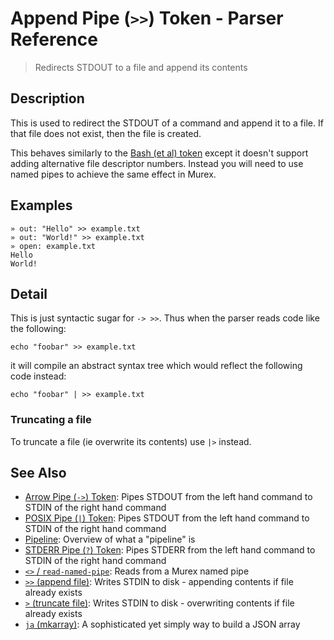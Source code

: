 # Append Pipe (`>>`) Token - Parser Reference

> Redirects STDOUT to a file and append its contents

## Description

This is used to redirect the STDOUT of a command and append it to a file. If
that file does not exist, then the file is created.

This behaves similarly to the [Bash (et al) token](https://www.gnu.org/software/bash/manual/bash.html#Appending-Redirected-Output)
except it doesn't support adding alternative file descriptor numbers. Instead
you will need to use named pipes to achieve the same effect in Murex.

## Examples

    » out: "Hello" >> example.txt
    » out: "World!" >> example.txt
    » open: example.txt
    Hello
    World!

## Detail

This is just syntactic sugar for `-> >>`. Thus when the parser reads code like
the following:

    echo "foobar" >> example.txt
    
it will compile an abstract syntax tree which would reflect the following code
instead:

    echo "foobar" | >> example.txt
    
### Truncating a file

To truncate a file (ie overwrite its contents) use `|>` instead.

## See Also

* [Arrow Pipe (`->`) Token](../parser/pipe-arrow.md):
  Pipes STDOUT from the left hand command to STDIN of the right hand command
* [POSIX Pipe (`|`) Token](../parser/pipe-posix.md):
  Pipes STDOUT from the left hand command to STDIN of the right hand command
* [Pipeline](../user-guide/pipeline.md):
  Overview of what a "pipeline" is
* [STDERR Pipe (`?`) Token](../parser/pipe-err.md):
  Pipes STDERR from the left hand command to STDIN of the right hand command
* [`<>` / `read-named-pipe`](../commands/namedpipe.md):
  Reads from a Murex named pipe
* [`>>` (append file)](../commands/greater-than-greater-than.md):
  Writes STDIN to disk - appending contents if file already exists
* [`>` (truncate file)](../commands/greater-than.md):
  Writes STDIN to disk - overwriting contents if file already exists
* [`ja` (mkarray)](../commands/ja.md):
  A sophisticated yet simply way to build a JSON array
